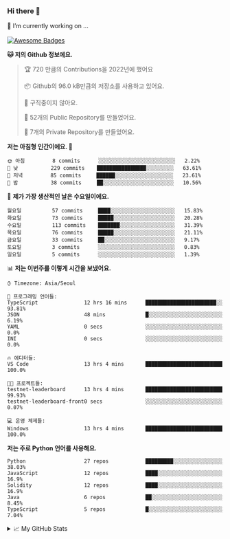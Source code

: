 ### Hi there 👋 
🔭 I’m currently working on ... </br></br>
[![Awesome Badges](https://img.shields.io/badge/Introduce-EN-green.svg)](https://github.com/tlatkdgus1/tlatkdgus1/blob/main/README.md.en)

<!--START_SECTION:waka-->
**🐱 저의 Github 정보에요.** 

> 🏆 720 만큼의 Contributions을 2022년에 했어요
 > 
> 📦 Github의 96.0 kB만큼의 저장소를 사용하고 있어요. 
 > 
> 🚫 구직중이지 않아요.
 > 
> 📜 52개의 Public Repository를 만들었어요. 
 > 
> 🔑 7개의 Private Repository를 만들었어요.  

**저는 아침형 인간이에요. 🐤** 

```text
🌞 아침         8 commits      ░░░░░░░░░░░░░░░░░░░░░░░░░   2.22% 
🌆 낮　         229 commits    ████████████████░░░░░░░░░   63.61% 
🌃 저녁         85 commits     ██████░░░░░░░░░░░░░░░░░░░   23.61% 
🌙 밤　         38 commits     ██░░░░░░░░░░░░░░░░░░░░░░░   10.56%

```
📅 **제가 가장 생산적인 날은 수요일이에요.** 

```text
월요일          57 commits     ████░░░░░░░░░░░░░░░░░░░░░   15.83% 
화요일          73 commits     █████░░░░░░░░░░░░░░░░░░░░   20.28% 
수요일          113 commits    ███████░░░░░░░░░░░░░░░░░░   31.39% 
목요일          76 commits     █████░░░░░░░░░░░░░░░░░░░░   21.11% 
금요일          33 commits     ██░░░░░░░░░░░░░░░░░░░░░░░   9.17% 
토요일          3 commits      ░░░░░░░░░░░░░░░░░░░░░░░░░   0.83% 
일요일          5 commits      ░░░░░░░░░░░░░░░░░░░░░░░░░   1.39%

```


📊 **저는 이번주를 이렇게 시간을 보냈어요.** 

```text
⌚︎ Timezone: Asia/Seoul

💬 프로그래밍 언어들: 
TypeScript               12 hrs 16 mins      ███████████████████████░░   93.81% 
JSON                     48 mins             █░░░░░░░░░░░░░░░░░░░░░░░░   6.19% 
YAML                     0 secs              ░░░░░░░░░░░░░░░░░░░░░░░░░   0.0% 
INI                      0 secs              ░░░░░░░░░░░░░░░░░░░░░░░░░   0.0%

🔥 에디터들: 
VS Code                  13 hrs 4 mins       █████████████████████████   100.0%

🐱‍💻 프로젝트들: 
testnet-leaderboard      13 hrs 4 mins       █████████████████████████   99.93% 
testnet-leaderboard-front0 secs              ░░░░░░░░░░░░░░░░░░░░░░░░░   0.07%

💻 운영 체제들: 
Windows                  13 hrs 4 mins       █████████████████████████   100.0%

```

**저는 주로 Python 언어를 사용해요.** 

```text
Python                   27 repos            █████████░░░░░░░░░░░░░░░░   38.03% 
JavaScript               12 repos            ████░░░░░░░░░░░░░░░░░░░░░   16.9% 
Solidity                 12 repos            ████░░░░░░░░░░░░░░░░░░░░░   16.9% 
Java                     6 repos             ██░░░░░░░░░░░░░░░░░░░░░░░   8.45% 
TypeScript               5 repos             █░░░░░░░░░░░░░░░░░░░░░░░░   7.04%

```



<!--END_SECTION:waka-->

<details>
<summary>📈 My GitHub Stats</summary>
<p align="center"> <img src="https://github-readme-stats.vercel.app/api?username=tlatkdgus1&show_icons=true" alt="tlatkdgus1" />
</details>
